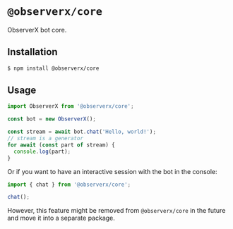 # `@observerx/core`

ObserverX bot core.

## Installation

```bash
$ npm install @observerx/core
```

## Usage

```js
import ObserverX from '@observerx/core';

const bot = new ObserverX();

const stream = await bot.chat('Hello, world!');
// stream is a generator
for await (const part of stream) {
  console.log(part);
}
```

Or if you want to have an interactive session with the bot in the console:

```js
import { chat } from '@observerx/core';

chat();
```

However, this feature might be removed from `@observerx/core` in the future and move it into a separate package.
